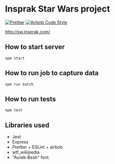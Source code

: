 # Insprak Star Wars project

[![Prettier](https://img.shields.io/badge/code_style-prettier-ff69b4.svg)](https://github.com/prettier/prettier)
[![Airbnb Code Style](https://badgen.net/badge/code%20style/airbnb/ff5a5f?icon=airbnb)](https://github.com/airbnb/javascript)


http://sw.insprak.com/

## How to start server

```
npm start
```

## How to run job to capture data

```
npm run batch
```

## How to run tests

```
npm test
```

## Libraries used

- Jest
- Express
- Prettier + ESLint + airbnb
- wtf_wikipedia
- "Aurek-Besh" font.

